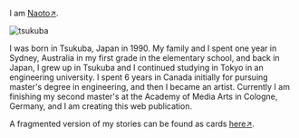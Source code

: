 I am [Naoto:arrow_upper_right:](https://naotohieda.com).

![tsukuba](https://soup.glitches.me/generated/recR7WYEg3sra6awW_org.png)

I was born in Tsukuba, Japan in 1990. My family and I spent one year in Sydney, Australia in my first grade in the elementary school, and back in Japan, I grew up in Tsukuba and I continued studying in Tokyo in an engineering university. I spent 6 years in Canada initially for pursuing master's degree in engineering, and then I became an artist. Currently I am finishing my second master's at the Academy of Media Arts in Cologne, Germany, and I am creating this web publication.

A fragmented version of my stories can be found as cards [here:arrow_upper_right:](https://soup.glitches.me).
